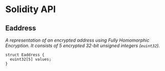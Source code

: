 # Solidity API

## Eaddress

_A representation of an encrypted address using Fully Homomorphic Encryption.
It consists of 5 encrypted 32-bit unsigned integers (`euint32`)._

```solidity
struct Eaddress {
  euint32[5] values;
}
```

